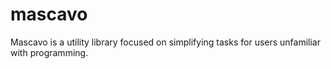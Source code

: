 # mascavo
Mascavo is a utility library focused on simplifying tasks for users unfamiliar 
with programming.
